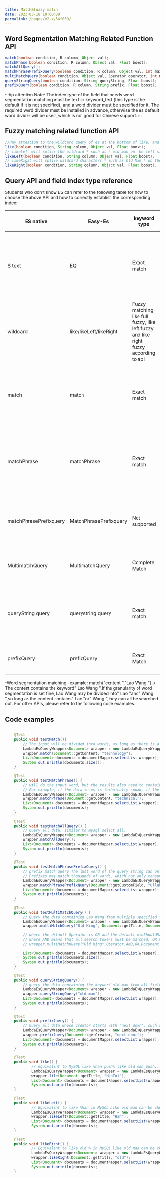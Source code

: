 ```yaml
---
title: Match&fuzzy match
date: 2023-03-18 10:00:00
permalink: /pages/v2.x/54f039/
---
```

## Word Segmentation Matching Related Function API

```java
match(boolean condition, R column, Object val);
matchPhase(boolean condition, R column, Object val, Float boost);
matchAllQuery();
matchPhrasePrefixQuery(boolean condition, R column, Object val, int maxExpansions, Float boost);
multiMatchQuery(boolean condition, Object val, Operator operator, int minimumShouldMatch, Float boost, R... columns);
queryStringQuery(boolean condition, String queryString, Float boost);
prefixQuery(boolean condition, R column, String prefix, Float boost);
```

:::tip attention
Note: The index type of the field that needs word segmentation matching must be text or keyword_text (this type is the default if it is not specified), and a word divider must be specified for it. The required word divider must be installed in advance, otherwise the es default word divider will be used, which is not good for Chinese support.
:::

## Fuzzy matching related function API
```java
//Pay attention to the wildcard query of es at the bottom of like, and the passed-in value will be spliced with the * wildcard by default, such as * old man *
like(boolean condition, String column, Object val, Float boost);
// likeLeft will splice the wildcard * such as * old man on the left side of the value.
likeLeft(boolean condition, String column, Object val, Float boost);
// likeRight will splice wildcard characters * such as Old Man * on the right side of the value.
likeRight(boolean condition, String column, Object val, Float boost);
```

## Query API and field index type reference

Students who don't know ES can refer to the following table for how to choose the above API and how to correctly establish the corresponding index:

|ES native |Easy-Es |keyword type | text type | Does word segmentation support |
|-----------------------| ------------------------|-------------------------------------------------------| ----------------------------------------------------------------------------------|------------|
| $ text | EQ | Exact match | Query criteria ` must all be in the word segmentation, and they cannot be redundant. Multiple word segmentation ` must be continuous', and the order cannot be reversed | No |
| wildcard | like/likeLeft/likeRight | Fuzzy matching like full fuzzy, like left fuzzy and like right fuzzy according to api | Not supported | No |
|match | match | Exact match | As long as the word segmentation result of Match and the word segmentation result of text are the same, ` regardless of the order' | Yes |
|matchPhrase | matchPhrase | Exact match | The word segmentation results of Matchphrase must be ` all contained' in the word segmentation of the text field and all in the same order, and must be ` all continuous `. | Yes |
| matchPhrasePrefixquery | MatchPhrasePrefixquery | Not supported | MatchPhrasePrefix is the same as matchPhrase, except that it allows prefix matching on the ` last word of the text `. | is |
| MultimatchQuery | MultimatchQuery | Complete Match | Full-field Word Segmentation Matching, which can realize full-text retrieval function | Yes |
| queryString query | querystring query | Exact match | At least one word segmentation result in querystring is in the word segmentation result in the text field, regardless of the order | Yes |
|prefixQuery | prefixQuery | Exact Match | As long as there are entries in the segmented entries that meet the prefix conditions | Yes |

-Word segmentation matching
-example: match("content ","Lao Wang ")-> The content contains the keyword" Lao Wang ".If the granularity of word segmentation is set fine, Lao Wang may be divided into" Lao "and" Wang ",so long as the content contains" Lao "or" Wang ",they can all be searched out. For other APIs, please refer to the following code examples.

## Code examples

```java

    @Test
    public void testMatch(){
        // The input will be divided into words, as long as there is a match in the content of all the words in the division, the data will be queried, regardless of the order of the words
        LambdaEsQueryWrapper<Document> wrapper = new LambdaEsQueryWrapper<>();
        wrapper.match(Document::getContent, "technology");
        List<Document> documents = documentMapper.selectList(wrapper);
        System.out.println(documents.size());
    }    

    @Test
    public void testMatchPhrase() {
        // will do the input word, but the results also need to contain all the word, and the same order, otherwise it will not be able to query the results
        // For example, if the data in es is technically sound, if the search term is technically sound, the result will not be queried
        LambdaEsQueryWrapper<Document> wrapper = new LambdaEsQueryWrapper<>();
        wrapper.matchPhrase(Document::getContent, "technical");
        List<Document> documents = documentMapper.selectList(wrapper);
        System.out.println(documents);
    }

    @Test
    public void testMatchAllQuery() {
        // Query all data, similar to mysql select all.
        LambdaEsQueryWrapper<Document> wrapper = new LambdaEsQueryWrapper<>();
        wrapper.matchAllQuery();
        List<Document> documents = documentMapper.selectList(wrapper);
        System.out.println(documents);
    }

    @Test
    public void testMatchPhrasePrefixQuery() {
        // prefix match query The last word of the query string can only be used as a prefix
        // Prefixes may match thousands of words, which not only consumes a lot of system resources, but also the results are not very useful, so you can provide the reference maxExpansions, if not written, the default is 50
        LambdaEsQueryWrapper<Document> wrapper = new LambdaEsQueryWrapper<>();
        wrapper.matchPhrasePrefixQuery(Document::getCustomField, "Ullabala", 10);
        List<Document> documents = documentMapper.selectList(wrapper);
        System.out.println(documents);
    }

    @Test
    public void testMultiMatchQuery() {
        // Query the data containing Lao Wang from multiple specified fields
        LambdaEsQueryWrapper<Document> wrapper = new LambdaEsQueryWrapper<>();
        wrapper.multiMatchQuery("Old King", Document::getTitle, Document::getContent, Document::getCreator, Document::getCustomField);

        // where the default Operator is OR and the default minShouldMatch is 60% Both parameters can be adjusted on demand, which is supported by our api For example:
        // where AND means that all search tokens must be matched, OR means that only one token can be matched. minShouldMatch 80 means only query data with a match greater than 80%.
        // wrapper.multiMatchQuery("Old King",Operator.AND,80,Document::getCustomField,Document::getContent);

        List<Document> documents = documentMapper.selectList(wrapper);
        System.out.println(documents.size());
        System.out.println(documents);
    }

    @Test
    public void queryStringQuery() {
        // query the data containing the keyword old man from all fields
        LambdaEsQueryWrapper<Document> wrapper = new LambdaEsQueryWrapper<>();
        wrapper.queryStringQuery("old man");
        List<Document> documents = documentMapper.selectList(wrapper);
        System.out.println(documents);
    }

    @Test
    public void prefixQuery() {
        // Query all data whose creator starts with "next door", such as the king next door, the man next door, all can be found
        LambdaEsQueryWrapper<Document> wrapper = new LambdaEsQueryWrapper<>();
        wrapper.prefixQuery(Document::getCreator, "next door");
        List<Document> documents = documentMapper.selectList(wrapper);
        System.out.println(documents);
    }

    @Test
    public void like() {
            // equivalent to MySQL like %han push% like old man push... can then be checked out
            LambdaEsQueryWrapper<Document> wrapper = new LambdaEsQueryWrapper<>();
            wrapper.like(Document::getTitle, "HanTui");
            List<Document> documents = documentMapper.selectList(wrapper);
            System.out.println(documents);
    }

    @Test
    public void likeLeft() {
            // Equivalent to like %han in MySQL Like old man can be checked out
            LambdaEsQueryWrapper<Document> wrapper = new LambdaEsQueryWrapper<>();
            wrapper.likeLeft(Document::getTitle, "Han");
            List<Document> documents = documentMapper.selectList(wrapper);
            System.out.println(documents);
    }

    @Test
    public void likeRight() {
            // Equivalent to like old % in MySQL like old man can be checked out
            LambdaEsQueryWrapper<Document> wrapper = new LambdaEsQueryWrapper<>();
            wrapper.likeRight(Document::getTitle, "old");
            List<Document> documents = documentMapper.selectList(wrapper);
            System.out.println(documents);
    }
    
```

